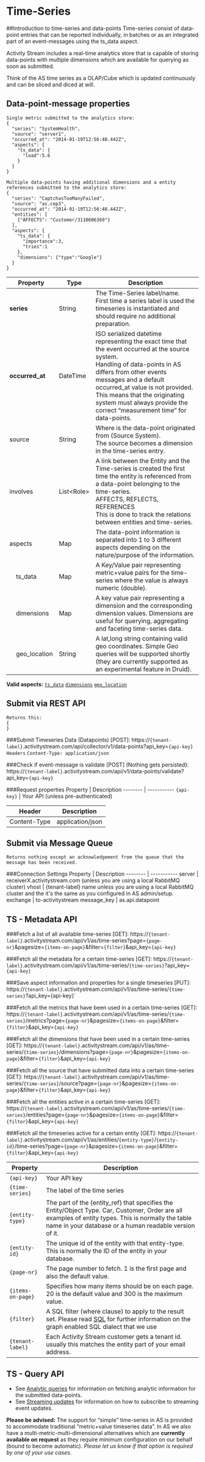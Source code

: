 # Time-Series
##Introduction to time-series and data-points
Time-series consist of data-point entries that can be reported individually, in batches or as an integrated part of an event-messages using the ts_data aspect.

Activity Stream includes a real-time analytics store that is capable of storing data-points with multiple dimensions which are available for querying as soon as submitted.

Think of the AS time series as a OLAP/Cube which is updated continuously and can be sliced and diced at will.

## Data-point-message properties
```shell
Single metric submitted to the analytics store:
{
  "series": "SystemHealth",
  "source": "server1",
  "occurred_at": "2014-01-19T12:56:48.442Z",
  "aspects": {
    "ts_data": {
      "load":5.6
    }
  }
}

Multiple data-points having additional dimensions and a entity references submitted to the analytics store:
{
  "series": "CaptchasTooManyFailed",
  "source": "as.cep3",
  "occurred_at": "2014-01-19T12:56:48.442Z",
  "entities": [
    {"AFFECTS": "Customer/3110686369"}
  ],
  "aspects": {
    "ts_data": {
      "importance":3,
      "tries":1
    },
    "dimensions": {"type":"Google"}
  }
}
```

Property | Type | Description
-------- | ---- | -----------
**series** | String | The Time-Series label/name.</br>First time a series label is used the timeseries is instantiated and should require no additional preparation.
**occurred_at** | DateTime | ISO serialized datetime representing the exact time that the event occurred at the source system.</br>Handling of data-points in AS differs from other events messages and a default occurred_at value is not provided. This means that the originating system must always provide the correct “measurement time” for data-points.
source | String | Where is the data-point originated from (Source System). </br>The source becomes a dimension in the time-series entry.
involves | List\<Role\> | A link between the Entity and the Time-series is created the first time the entity is referenced from a data-point belonging to the time-series. </br>AFFECTS, REFLECTS, REFERENCES</br>This is done to track the relations between entities and time-series.
aspects | Map | The data-point information is separated into 1 to 3 different aspects depending on the nature/purpose of the information.
&nbsp;&nbsp;&nbsp;&nbsp;ts_data| Map | A Key/Value pair representing metric+value pairs for the time-series where the value is always numeric (double).
&nbsp;&nbsp;&nbsp;&nbsp;dimensions| Map | A key value pair representing a dimension and the corresponding dimension values.  Dimensions are useful for querying, aggregating and faceting time-series data.
&nbsp;&nbsp;&nbsp;&nbsp;geo_location| String | A lat,long string containing valid geo coordinates. Simple Geo queries will be supported shortly (they are currently supported as an experimental feature in Druid).

**Valid aspects:** [`ts_data`]() [`dimensions`]()  [`geo_location`]()

## Submit via REST API
```shell
Returns this:
{
}
```
###Submit Timeseries Data (Datapoints) [POST]:
https://`{tenant-label}`.activitystream.com/api/collector/v1/data-points?api_key=`{api-key}`
`Headers` `Content-Type: application/json`

###Check if event-message is validate [POST] (Nothing gets persisted):
https://`{tenant-label}`.activitystream.com/api/v1/data-points/validate?api_key=`{api-key}`

###Request properties
Property | Description
-------- | -----------
`{api-key}` | Your API (unless pre-authenticated)

Header| Description
-------- | -----------
Content-Type | application/json

## Submit via Message Queue
```shell
Returns nothing except an acknowledgement from the queue that the message has been received.
```
###Connection Settings
Property | Description
-------- | -----------
server | receiverX.activitystream.com (unless you are using a local RabbitMQ cluster)
vhost | {tenant-label} name unless you are using a local RabbitMQ cluster and the it's the same as you configured in AS admin/setup.
exchange | to-activitystream
message_key | as.api.datapoint

## TS - Metadata API

###Fetch a list of all available time-series [GET]:
https://`{tenant-label}`.activitystream.com/api/v1/as/time-series?page=`{page-nr}`&pagesize=`{items-on-page}`&filter=`{filter}`&api_key=`{api-key}`

###Fetch all the metadata for a certain time-series [GET]:
https://`{tenant-label}`.activitystream.com/api/v1/as/time-series/`{time-series}`?api_key=`{api-key}`

###Save aspect information and properties for a single timeseries [PUT]:
https://`{tenant-label}`.activitystream.com/api/v1/as/time-series/`{time-series}`?api_key={api-key}`

###Fetch all the metrics that have been used in a certain time-series [GET]:
https://`{tenant-label}`.activitystream.com/api/v1/as/time-series/`{time-series}`/metrics?page=`{page-nr}`&pagesize=`{items-on-page}`&filter=`{filter}`&api_key=`{api-key}`

###Fetch all the dimensions that have been used in a certain time-series [GET]:
https://`{tenant-label}`.activitystream.com/api/v1/as/time-series/`{time-series}`/dimensions?page=`{page-nr}`&pagesize=`{items-on-page}`&filter=`{filter}`&api_key=`{api-key}`

###Fetch all the source that have submitted data into a certain time-series [GET]:
https://`{tenant-label}`.activitystream.com/api/v1/as/time-series/`{time-series}`/source?page=`{page-nr}`&pagesize=`{items-on-page}`&filter=`{filter}`&api_key=`{api-key}`

###Fetch all the entities active in a certain time-series [GET]:
https://`{tenant-label}`.activitystream.com/api/v1/as/time-series/`{time-series}`/entities?page=`{page-nr}`&pagesize=`{items-on-page}`&filter=`{filter}`&api_key=`{api-key}`

###Fetch all the timeseries active for a certain entity [GET]:
https://`{tenant-label}`.activitystream.com/api/v1/as/entities/`{entity-type}`/`{entity-id}`/time-series?page=`{page-nr}`&pagesize=`{items-on-page}`&filter=`{filter}`&api_key=`{api-key}`

Property | Description
-------- | -----------
`{api-key}`| Your API key
`{time-series}`| The label of the time series
`{entity-type}`| The part of the {entity_ref} that specifies the Entity/Object Type. Car, Customer, Order are all examples of entity types. This is normally the table name in your database or a human readable version of it.
`{entity-id}`| The unique id of the entity with that entity-type. This is normally the ID of the entity in your database.
`{page-nr}`| The page number to fetch. 1 is the first page and also the default value.
`{items-on-page}`| Specifies how many items should be on each page. 20 is the default value and 300 is the maximum value.
`{filter}`| A SQL filter (where clause) to apply to the result set. Please read [SQL]() for further information on the graph enabled SQL dialect that we use
`{tenant-label}`| Each Activity Stream customer gets a tenant id. usually this matches the entity part of your email address.

## TS - Query API
* See [Analytic queries]() for information on fetching analytic information for the submitted data-points.
* See [Streaming updates]() for information on how to subscribe to streaming event updates.

**Please be advised:**
The support for “simple” time-series in AS is provided to accommodate traditional “metric+value timeseries data”. In AS we also have a multi-metric-multi-dimensional alternatives which are **currently available on request** as they require minimum configuration on our behalf (bound to become automatic). *Please let us know if that option is required by one of your use cases.*
